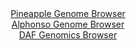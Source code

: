 <div id="Pineapple_Genome_Browser" align="center">
  <a href="https://igv.org/app/?sessionURL=blob:zZNRb5swFIX_i6VWm0TAhgABqZpo1yxp2qxtxtBaVciAIW7BJrYhTaL893nVpr10UvOwaZIf7Cvb95zjzzvQEyEpZyAEtolcEyFgALnk6wVu2prMcUMkCEtcS2IAQUoiCMsJCHegxFLh.PZSn1wq1crQsqhqBw1mFTelY.IGbznDa2nmvLHOeF3jjAusuJDWqcA9t2jVD9Ykw21r6t6O6VoFVtjCdbvkTHKrJaxK1_q.9FcprQjjDUmbrlb0RUCq9WiNhVniD1GyiPKcSDkjm2lxEs2m0VfnPL775J3dxZ8nSewlxwtaMaw6QU4mj8E02_jLx.6buxqTI3s8GgaUzpOL6Q0_cj4enz.3VBB5gnw0GkLbcx0dDWUFef6fXOtBD3Q.RGcTqG5vHucjNDoduytpb1Beoasj._R150OwN0DN806zAPKl8EMEDQd6hmt7gx9TNDIgDHQ.glMQ3j8YQAmcP.nt9zugNq0mBkiy6l7gMQAXBREgHAQQ.igIbHfoD2EQoL2xA52o_1644_g28KEd2baXlrRWGucilayVJmbM7PPSrLYHpjmfxUNxrVDvq3U2ubohncfGi.T6aVb9IUsD6NYvD6iNvkXRP.HuLUJMlR0KW78d88tJpL_X9trduvGqcOLoyya5uJs08NWAXG33sHBKLhqs9H5d0cufvPVYUMyULvRU0ozWVG0SnSNfgxDZjsYW5LzmmkMgquwdNKCBXPj.N57O_mH_HQ--">Pineapple Genome Browser</a>
</div>
<div id="Alphonso_Genome_Browser" align="center">
  <a href="https://igv.org/app/?sessionURL=blob:zZJdb5swGEb_i6VWm0TAhpAEpGoiXZpl7ZqkKKUfqpABA17BZrYDpVH..7xq0246qbnYNIkL88rg5zk.O9ASISlnwAe2iVwTIWAAWfIuxHVTkUtcEwn8HFeSGECQnAjCUgL8HcixVHhzdaG_LJVqpG9ZVDWDGrOCm9IxcY2fOcOdNFNeW6e8qnDCBVZcSGsqcMstWrSDjiS4aUx9tmO6VoYVtnDVlJxJbjWEFXGn_xf_GsUFYbwmcb2tFH0JEOs8OmNm5vhDEIVBmhIpz0m_yE6C80Vw7cw2d_PR6d1m.SnajKLjkBYMq60gJ5Nzbx202QpmN.ur5Mtc3px2X9U8O7LPVsWR8_F49tRQQeQJGqPJENrueKLRUJaRp_.ptX7ogc1zuyb5ELlReTft3HS76uF1uECO189e7e2BvQEqnm61CSAtxdhH0HDgyHDt0eDHEk0MCD1NR3AK_PsHAyiB00e9_X4HVN9oX4Ak37Yv6hiAi4wI4A88CMfI82x3OB5Cz0N7Ywe2ovp7aM82V94Y2oFtj.KcVkrLnMWSNdLEjJltmpvF84Eso_nTUm366PPF8qLIRzfTI3tarJ_X0_ktW_yBpgH04S8XqKu.JdM_8e4tQUyVHCrbY6iJUNrMsBuUYbm8JatEhe3lWb9e374GaAJ13cPg5FzUWOn9eqJffxrXYkExU3rQUkkTWlHVR5oj74CPbEeLC1JecW0iEEXyDhrQQC58_1tQZ_.w_w4-">Alphonso Genome Browser</a>
</div>


<div id="DAF_Genomics_Browser" align="center">
  <a href="https://igv.org/app/?sessionURL=blob:tZFra9swFIb_iyD9ZDu2fIsNYXhLnaRNOprgprSUcGIfx2a25Uly0yzkv094HYONMgYdSELiXN5X5zmRZ.SiZA0JCTUs17AsohFRsMMa6rbCG6hRkDCHSqBGOObIsUmRhCeSg5CQrBaqspCyFeFwmEGu77FhdZkKQ9gGtLpgnSxQperUgBq.sQYOwkhZrZIlDKFqC9YINoQ0RSF0c9his98eQB0_Y9u.JW7rrpJlr7pVJpSxzMhBuS2bDF_.YuQ_KKtVfog266ivv8bjPBtH1_Pozr5MHqbep4fk82yTeJuLdblvQHYcx9M4ErtpHE_293NvmboiL6KrxVEu_fnAnlxcvrQlRzG2fGvkmNQdeeSskYqlnUJA0oJboeVoPh1p1HH016vtemoGnJUkfHzSiOSQflHpjycij60CRQR.7XpmGmE8Q05CPTBN3woC6jq.YwaBddZOpOPVO5OMk1XgmzSi1DN2UCv9vKz68SmhP4PvhfG3zmr_K6Z7WHEsrmbPA_rxLrqd7Sa3uTdabgY0jhY30RuoNPLm13LGa5Aq9OP5CgYqpVhjI3.Rsc9P5.8-">DAF Genomics Browser</a>
</div>

